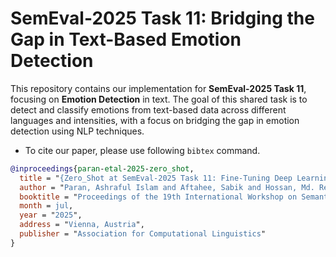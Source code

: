 # **SemEval-2025 Task 11: Bridging the Gap in Text-Based Emotion Detection**

This repository contains our implementation for **SemEval-2025 Task 11**, focusing on **Emotion Detection** in text. The goal of this shared task is to detect and classify emotions from text-based data across different languages and intensities, with a focus on bridging the gap in emotion detection using NLP techniques.

- To cite our paper, please use following `bibtex` command.
``` bibtex
@inproceedings{paran-etal-2025-zero_shot,
  title = "{Zero_Shot at SemEval-2025 Task 11: Fine-Tuning Deep Learning and Transformer-based Models for Emotion Detection in Multi-label Classification, Intensity Estimation, and Cross-lingual Adaptation}",
  author = "Paran, Ashraful Islam and Aftahee, Sabik and Hossan, Md. Refaj and Hossain, Jawad and Hoque, Mohammed Moshiul",
  booktitle = "Proceedings of the 19th International Workshop on Semantic Evaluation (SemEval-2025)",
  month = jul,
  year = "2025",
  address = "Vienna, Austria",
  publisher = "Association for Computational Linguistics"
}
```
